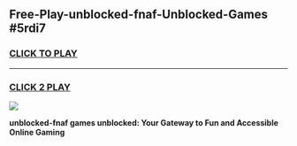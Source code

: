 
## Free-Play-unblocked-fnaf-Unblocked-Games #5rdi7
<h3>
<a href="https://news.freeplayer.one?title=unblocked-fnaf&ref=8M">CLICK TO PLAY</a></h3>
<hr>

<h3>
<a href="https://news.freeplayer.one?title=unblocked-fnaf&ref=8M">CLICK 2 PLAY</a>
  
</h3>

<a href="https://news.freeplayer.one?title=unblocked-fnaf&ref=8M"><img src="https://clearcache.store/games.png"></a>


**unblocked-fnaf games unblocked: Your Gateway to Fun and Accessible Online Gaming**
